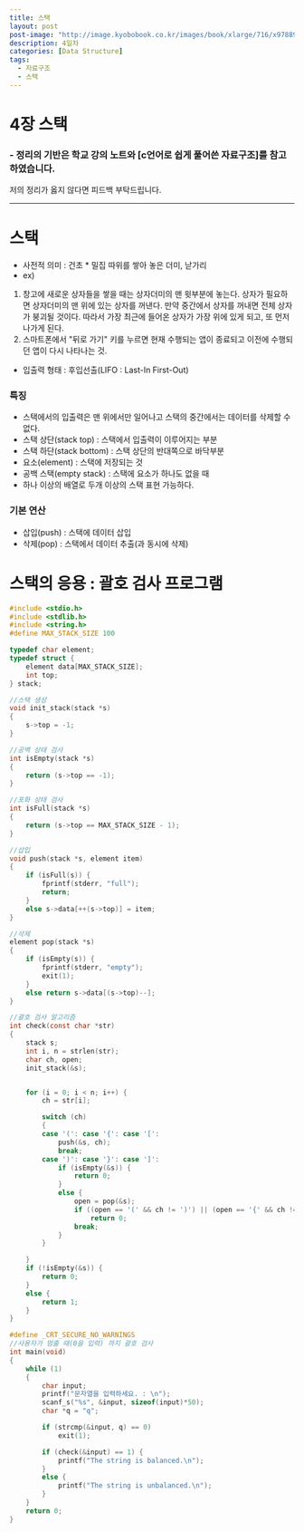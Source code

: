 ```yaml
---
title: 스택
layout: post
post-image: "http://image.kyobobook.co.kr/images/book/xlarge/716/x9788970509716.jpg"
description: 4일차
categories: [Data Structure]
tags:
  - 자료구조
  - 스택
---
```


# 4장 스택

### - 정리의 기반은 학교 강의 노트와 [c언어로 쉽게 풀어쓴 자료구조]를 참고하였습니다.

저의 정리가 옳지 않다면 피드백 부탁드립니다.

---

# 스택

- 사전적 의미 : 건초 \* 밀집 따위를 쌓아 놓은 더미, 낟가리
- ex)

1. 창고에 새로운 상자들을 쌓을 때는 상자더미의 맨 윗부분에 놓는다. 상자가 필요하면 상자더미의 맨 위에 있는 상자를 꺼낸다. 만약 중간에서 상자를 꺼내면 전체 상자가 붕괴될 것이다. 따라서 가장 최근에 들어온 상자가 가장 위에 있게 되고, 또 먼저 나가게 된다.
2. 스마트폰에서 "뒤로 가기" 키를 누르면 현재 수행되는 앱이 종료되고 이전에 수행되던 앱이 다시 나타나는 것.

- 입출력 형태 : 후입선출(LIFO : Last-In First-Out)

### 특징

- 스택에서의 입출력은 맨 위에서만 일어나고 스택의 중간에서는 데이터를 삭제할 수 없다.
- 스택 상단(stack top) : 스택에서 입출력이 이루어지는 부분
- 스택 하단(stack bottom) : 스택 상단의 반대쪽으로 바닥부분
- 요소(element) : 스택에 저장되는 것
- 공백 스택(empty stack) : 스택에 요소가 하나도 없을 때
- 하나 이상의 배열로 두개 이상의 스택 표현 가능하다.

### 기본 연산

- 삽입(push) : 스택에 데이터 삽입
- 삭제(pop) : 스택에서 데이터 추출(과 동시에 삭제)

# 스택의 응용 : 괄호 검사 프로그램

```c
#include <stdio.h>
#include <stdlib.h>
#include <string.h>
#define MAX_STACK_SIZE 100

typedef char element;
typedef struct {
	element data[MAX_STACK_SIZE];
	int top;
} stack;

//스택 생성
void init_stack(stack *s)
{
	s->top = -1;
}

//공백 상태 검사
int isEmpty(stack *s)
{
	return (s->top == -1);
}

//포화 상태 검사
int isFull(stack *s)
{
	return (s->top == MAX_STACK_SIZE - 1);
}

//삽입
void push(stack *s, element item)
{
	if (isFull(s)) {
		fprintf(stderr, "full");
		return;
	}
	else s->data[++(s->top)] = item;
}

//삭제
element pop(stack *s)
{
	if (isEmpty(s)) {
		fprintf(stderr, "empty");
		exit(1);
	}
	else return s->data[(s->top)--];
}

//괄호 검사 알고리즘
int check(const char *str)
{
	stack s;
	int i, n = strlen(str);
	char ch, open;
	init_stack(&s);


	for (i = 0; i < n; i++) {
		ch = str[i];

		switch (ch)
		{
		case '(': case '{': case '[':
			push(&s, ch);
			break;
		case ')': case '}': case ']':
			if (isEmpty(&s)) {
				return 0;
			}
			else {
				open = pop(&s);
				if ((open == '(' && ch != ')') || (open == '{' && ch != '}') || open == '[' && ch != ']')
					return 0;
				break;
			}
		}

	}
	if (!isEmpty(&s)) {
		return 0;
	}
	else {
		return 1;
	}
}

#define _CRT_SECURE_NO_WARNINGS
//사용자가 멈출 때(0을 입력) 까지 괄호 검사
int main(void)
{
	while (1)
	{
		char input;
		printf("문자열을 입력하세요. : \n");
		scanf_s("%s", &input, sizeof(input)*50);
		char *q = "q";

		if (strcmp(&input, q) == 0)
			exit(1);

		if (check(&input) == 1) {
			printf("The string is balanced.\n");
		}
		else {
			printf("The string is unbalanced.\n");
		}
	}
	return 0;
}
```
